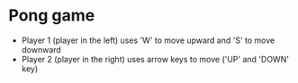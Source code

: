 # Pong game
- Player 1 (player in the left) uses 'W' to move upward and 'S' to move downward
- Player 2 (player in the right) uses arrow keys to move ('UP' and 'DOWN' key)
